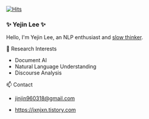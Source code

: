 [![Hits](https://hits.seeyoufarm.com/api/count/incr/badge.svg?url=https%3A%2F%2Fgithub.com%2Fcryingjin&count_bg=%2383D3E3&title_bg=%23555555&icon=&icon_color=%23A6DEFF&title=hits&edge_flat=false)](https://hits.seeyoufarm.com)
### ✨ Yejin Lee ✨

<!--
**cryingjin/cryingjin** is a ✨ _special_ ✨ repository because its `README.md` (this file) appears on your GitHub profile.

Here are some ideas to get you started:

- 🔭 I’m currently working on ...
- 🌱 I’m currently learning ...
- 👯 I’m looking to collaborate on ...
- 🤔 I’m looking for help with ...
- 💬 Ask me about ...
- 📫 How to reach me: ...
- 😄 Pronouns: ...
- ⚡ Fun fact: ...
-->

Hello, I'm Yejin Lee, an NLP enthusiast and [slow thinker](https://youtu.be/PCSYBERVjZs?si=3R9PVIzEf5HF-Wlo).

🌱 Research Interests   
* Document AI
* Natural Language Understanding
* Discourse Analysis

📫 Contact  
* jinjin960318@gmail.com  

* https://jxnjxn.tistory.com

